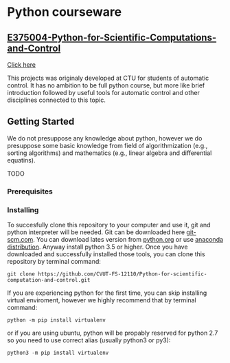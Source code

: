 # Python courseware


## [E375004-Python-for-Scientific-Computations-and-Control](E375004.md)




[Click here](course-2375004.md)







This projects was originaly developed at CTU for students of automatic control. It has no ambition to be full python course, but more like brief introduction followed by useful tools for automatic control and other disciplines connected to this topic.

## Getting Started

We do not presuppose any knowledge about python, however we do presuppose some basic knowledge from field of algorithmization (e.g., sorting algorithms) and mathematics (e.g., linear algebra and differential equatins).

TODO

### Prerequisites

### Installing

To succesfully clone this repository to your computer and use it, git and python interpreter will be needed.
Git can be downloaded here [git-scm.com](https://git-scm.com/downloads).
You can download lates version from [python.org](https://www.python.org/) or use [anaconda distribution](https://www.anaconda.com/). Anyway install python 3.5 or higher.
Once you have downloaded and successfully installed those tools, you can clone this repository by terminal command:
```
git clone https://github.com/CVUT-FS-12110/Python-for-scientific-computation-and-control.git
```
If you are experiencing python for the first time, you can skip installing virtual enviroment, however we highly recommend that by terminal command:
```
python -m pip install virtualenv
```
or if you are using ubuntu, python will be propably reserved for python 2.7 so you need to use correct alias (usually python3 or py3):
```
python3 -m pip install virtualenv
```



